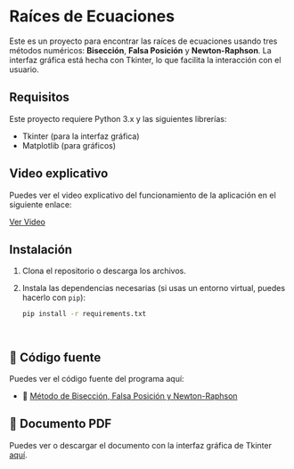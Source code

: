 # Raíces de Ecuaciones

Este es un proyecto para encontrar las raíces de ecuaciones usando tres métodos numéricos: **Bisección**, **Falsa Posición** y **Newton-Raphson**. La interfaz gráfica está hecha con Tkinter, lo que facilita la interacción con el usuario.

## Requisitos

Este proyecto requiere Python 3.x y las siguientes librerías:

- Tkinter (para la interfaz gráfica)
- Matplotlib (para gráficos)

## Video explicativo

Puedes ver el video explicativo del funcionamiento de la aplicación en el siguiente enlace:

[Ver Video](https://drive.google.com/file/d/1xw9kCd6wNNyvMffRKaXV8Uxh7QK5QU6w/view?usp=sharing)



## Instalación

1. Clona el repositorio o descarga los archivos.
2. Instala las dependencias necesarias (si usas un entorno virtual, puedes hacerlo con `pip`):

   ```bash
   pip install -r requirements.txt




## 🔧 Código fuente

Puedes ver el código fuente del programa aquí:

- 📄 [Método de Bisección, Falsa Posición y Newton-Raphson](Método%20de%20Biseccion,%20Falsa%20Posición%20y%20Newton-Raphson.py)

## 📄 Documento PDF

Puedes ver o descargar el documento con la interfaz gráfica de Tkinter [aquí](https://github.com/EndFrontMYZ/raices-metodos-numericos/raw/main/Interfaz%20tkinter%20cálculo%20de%20raíces%20final.pdf).

